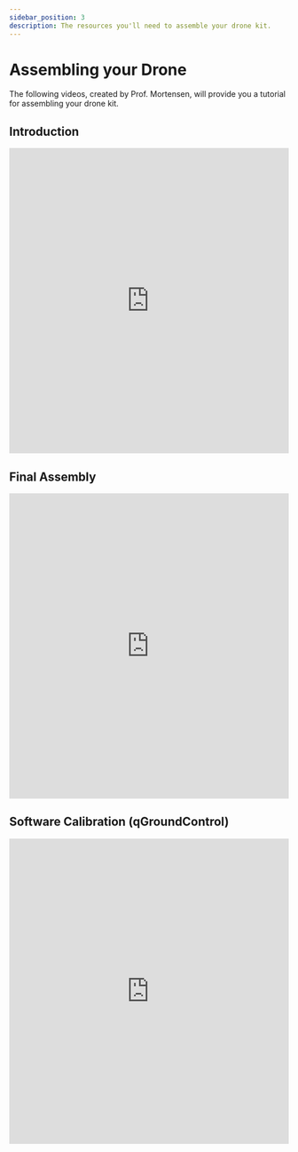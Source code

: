 ```yaml
---
sidebar_position: 3
description: The resources you'll need to assemble your drone kit.
---
```


# Assembling your Drone

The following videos, created by Prof. Mortensen, will provide you a tutorial for assembling your drone kit.

## Introduction

<iframe width="100%" height="550" src="https://www.youtube.com/embed/KFG8AVvORag" title="Drone Build Introduction 720" frameborder="0" allow="accelerometer; autoplay; clipboard-write; encrypted-media; gyroscope; picture-in-picture; web-share" referrerpolicy="strict-origin-when-cross-origin" allowfullscreen></iframe>

## Final Assembly

<iframe width="100%" height="550" src="https://www.youtube.com/embed/M0C7MH8MeFc" title="Drone Build Final Connections 720" frameborder="0" allow="accelerometer; autoplay; clipboard-write; encrypted-media; gyroscope; picture-in-picture; web-share" referrerpolicy="strict-origin-when-cross-origin" allowfullscreen></iframe>

## Software Calibration (qGroundControl)

<iframe width="100%" height="550" src="https://www.youtube.com/embed/ttlDLn0GSGA" title="QGroundControl 1 Tutorial" frameborder="0" allow="accelerometer; autoplay; clipboard-write; encrypted-media; gyroscope; picture-in-picture; web-share" referrerpolicy="strict-origin-when-cross-origin" allowfullscreen></iframe>
